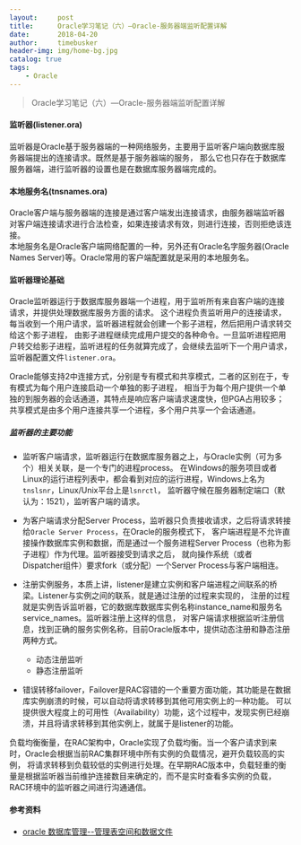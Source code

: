 ```yaml
---
layout:     post
title:      Oracle学习笔记（六）—Oracle-服务器端监听配置详解
date:       2018-04-20
author:     timebusker
header-img: img/home-bg.jpg
catalog: true
tags:
    - Oracle
---
```


> Oracle学习笔记（六）—Oracle-服务器端监听配置详解  

#### 监听器(listener.ora)
监听器是Oracle基于服务器端的一种网络服务，主要用于监听客户端向数据库服务器端提出的连接请求。既然是基于服务器端的服务，
那么它也只存在于数据库服务器端，进行监听器的设置也是在数据库服务器端完成的。

#### 本地服务名(tnsnames.ora)
Oracle客户端与服务器端的连接是通过客户端发出连接请求，由服务器端监听器对客户端连接请求进行合法检查，如果连接请求有效，则进行连接，否则拒绝该连接。  
本地服务名是Oracle客户端网络配置的一种，另外还有Oracle名字服务器(Oracle Names Server)等。Oracle常用的客户端配置就是采用的本地服务名。  

#### 监听器理论基础  
Oracle监听器运行于数据库服务器端一个进程，用于监听所有来自客户端的连接请求，并提供处理数据库服务方面的请求。
这个进程负责监听用户的连接请求，每当收到一个用户请求，监听器进程就会创建一个影子进程，然后把用户请求转交给这个影子进程，
由影子进程继续完成用户提交的各种命令。一旦监听进程把用户转交给影子进程，监听进程的任务就算完成了，会继续去监听下一个用户请求，
监听器配置文件`listener.ora`。  

Oracle能够支持2中连接方式，分别是专有模式和共享模式，二者的区别在于，专有模式为每个用户连接启动一个单独的影子进程，
相当于为每个用户提供一个单独的到服务器的会话通道，其特点是响应客户端请求速度快，但PGA占用较多；
共享模式是由多个用户连接共享一个进程，多个用户共享一个会话通道。  

##### 监听器的主要功能
- 监听客户端请求，监听器运行在数据库服务器之上，与Oracle实例（可为多个）相关关联，是一个专门的进程process。
在Windows的服务项目或者Linux的运行进程列表中，都会看到对应的运行进程，Windows上名为`tnslsnr`，Linux/Unix平台上是`lsnrctl`，
监听器守候在服务器制定端口（默认为：1521），监听客户端的请求。  

- 为客户端请求分配Server Process，监听器只负责接收请求，之后将请求转接给`Oracle Server Process`，在Oracle的服务模式下，
客户端进程是不允许直接操作数据库实例和数据，而是通过一个服务进程Server Process（也称为影子进程）作为代理。监听器接受到请求之后，
就向操作系统（或者Dispatcher组件）要求fork（或分配）一个Server Process与客户端相连。

- 注册实例服务，本质上讲，listener是建立实例和客户端进程之间联系的桥梁。Listener与实例之间的联系，就是通过注册的过程来实现的，
注册的过程就是实例告诉监听器，它的数据库数据库实例名称instance_name和服务名service_names。监听器注册上这样的信息，
对客户端请求根据监听注册信息，找到正确的服务实例名称，目前Oracle版本中，提供动态注册和静态注册两种方式。
  + 动态注册监听
  + 静态注册监听
  
- 错误转移failover，Failover是RAC容错的一个重要方面功能，其功能是在数据库实例崩溃的时候，可以自动将请求转移到其他可用实例上的一种功能。
可以提供很大程度上的可用性（Availability）功能，这个过程中，发现实例已经崩溃，并且将请求转移到其他实例上，就属于是listener的功能。 
 
负载均衡衡量，在RAC架构中，Oracle实现了负载均衡。当一个客户请求到来时，Oracle会根据当前RAC集群环境中所有实例的负载情况，避开负载较高的实例，
将请求转移到负载较低的实例进行处理。在早期RAC版本中，负载轻重的衡量是根据监听器当前维护连接数目来确定的，而不是实时查看多实例的负载，
RAC环境中的监听器之间进行沟通通信。



#### 参考资料
- [oracle 数据库管理--管理表空间和数据文件](http://www.cnblogs.com/linjiqin/archive/2012/02/16/2354328.html)

